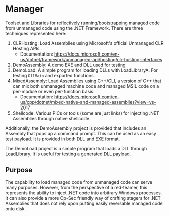 # Manager
Toolset and Libraries for reflectively running/bootstrapping managed code from unmanaged code using the .NET Framework. There are three techniques represented here:

1) CLRHosting: Load Assemblies using Microsoft's official Unmanaged CLR Hosting APIs.
    * Documentation: https://docs.microsoft.com/en-us/dotnet/framework/unmanaged-api/hosting/clr-hosting-interfaces
2) DemoAssembly: A demo EXE and DLL used for testing
3) DemoLoad: A simple program for loading DLLs with LoadLibraryA. For testing ```DllMain``` and exported functions.
4) MixedAssembly: Load Assemblies using C++/CLI, a version of C++ that can mix both unmanaged machine code and managed MSIL code on a per-module or even per-function basis.
    * Documentation: https://docs.microsoft.com/en-us/cpp/dotnet/mixed-native-and-managed-assemblies?view=vs-2017
5) Shellcode: Various PICs or tools (some are just links) for injecting .NET Assemblies through native shellcode.

Additionally, the DemoAssembly project is provided that includes an Assembly that pops up a command prompt. This can be used as an easy test payload. It is provided in both DLL and EXE format.

The DemoLoad project is a simple program that loads a DLL through LoadLibrary. It is useful for testing a generated DLL payload.

## Purpose

The capability to load managed code from unmanaged code can serve many purposes. However, from the perspective of a red-teamer, this represents the ability to inject .NET code into arbitrary Windows processes. It can also provide a more Op-Sec friendly way of crafting stagers for .NET Assemblies that does not rely upon putting easily reversable managed code onto disk.
